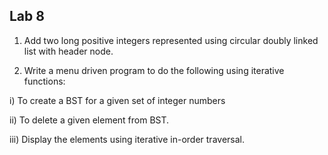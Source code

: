 ## Lab 8


1) Add two long positive integers represented using circular doubly linked list with header node.


2) Write a menu driven program to do the following using iterative functions:


i) To create a BST for a given set of integer numbers


ii) To delete a given element from BST.


iii) Display the elements using iterative in-order traversal.

